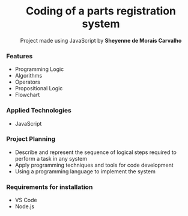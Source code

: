 <h1 align="center">Coding of a parts registration system</h1>

<p align="center">Project made using JavaScript by <b>Sheyenne de Morais Carvalho</b>

<h3>Features</h3>
<ul>
  <li>Programming Logic</li>
  <li>Algorithms</li>
  <li>Operators</li>
  <li>Propositional Logic</li>
  <li>Flowchart</li>
</ul>

<h3>Applied Technologies</h3>
<ul>
  <li>JavaScript</li>
</ul>

<h3>Project Planning</h3>
<ul>
  <li>Describe and represent the sequence of logical steps required to perform a task in any system</li>
  <li>Apply programming techniques and tools for code development</li>
  <li>Using a programming language to implement the system</li>
</ul>

<h3>Requirements for installation</h3>
<ul>
  <li>VS Code</li>
  <li>Node.js</li>
</ul>
